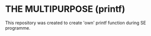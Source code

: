 # THE MULTIPURPOSE (printf)

This repository was created to create 'own' printf function during SE programme.

